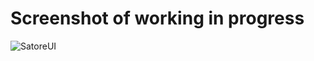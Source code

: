 # Screenshot of working in progress

![SatoreUI](https://github.com/ricasbp/SatoreStudioApp/assets/59062659/51f73e95-7ea9-4267-8cda-e2adcf5f85b5)
